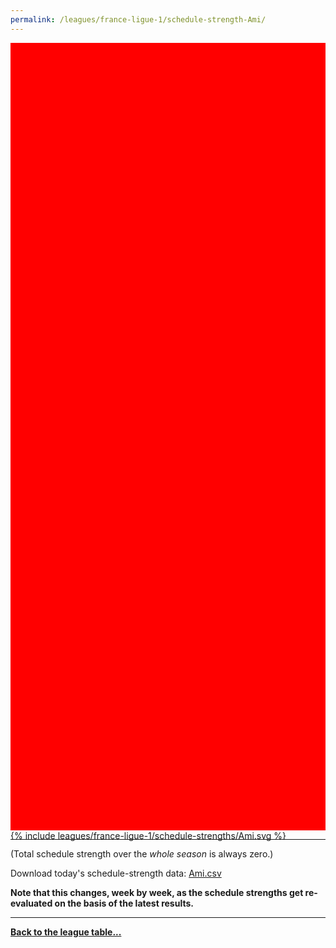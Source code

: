 ```yaml
---
permalink: /leagues/france-ligue-1/schedule-strength-Ami/
---
```


<style>
.svg-wrap {
    background-color:red;
    height:0;
    padding-top:250%; /* 350px/550px */
    position: relative;
}

svg {
    background-color: white;
    height: 100%;
    display:block;
    width: 100%;
    position: absolute;
    top:0;
    left:0;
}
</style>


<div class="svg-wrap">
{% include leagues/france-ligue-1/schedule-strengths/Ami.svg %}
</div>

-----

(Total schedule strength over the *whole season* is always zero.)


Download today's schedule-strength data: [Ami.csv](/assets/leagues/france-ligue-1/2019/schedule-strengths/Ami.csv)

**Note that this changes, week by week, as the schedule strengths get re-evaluated on the
basis of the latest results.**

-----

[**Back to the league table...**](/leagues/france-ligue-1)


